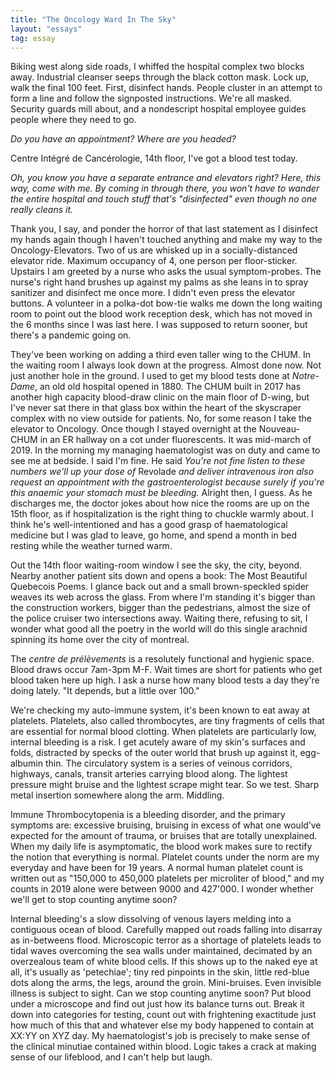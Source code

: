```yaml
---
title: "The Oncology Ward In The Sky"
layout: "essays"
tag: essay
---
```


Biking west along side roads, I whiffed the hospital complex two blocks away. Industrial cleanser seeps through the black cotton mask. Lock up, walk the final 100 feet. First, disinfect hands. People cluster in an attempt to form a line and follow the signposted instructions. We're all masked. Security guards mill about, and a nondescript hospital employee guides people where they need to go.

_Do you have an appointment? Where are you headed?_

Centre Intégré de Cancérologie, 14th floor, I've got a blood test today.

_Oh, you know you have a separate entrance and elevators right? Here, this way, come with me. By coming in through there, you won't have to wander the entire hospital and touch stuff that's "disinfected" even though no one really cleans it._

Thank you, I say, and ponder the horror of that last statement as I disinfect my hands again though I haven't touched anything and make my way to the Oncology-Elevators. Two of us are whisked up in a socially-distanced elevator ride. Maximum occupancy of 4, one person per floor-sticker. Upstairs I am greeted by a nurse who asks the usual symptom-probes. The nurse's right hand brushes up against my palms as she leans in to spray sanitizer and disinfect me once more. I didn't even press the elevator buttons. A volunteer in a polka-dot bow-tie walks me down the long waiting room to point out the blood work reception desk, which has not moved in the 6 months since I was last here. I was supposed to return sooner, but there's a pandemic going on.

They've been working on adding a third even taller wing to the CHUM. In the waiting room I always look down at the progress. Almost done now. Not just another hole in the ground. I used to get my blood tests done at _Notre-Dame_, an old old hospital opened in 1880. The CHUM built in 2017 has another high capacity blood-draw clinic on the main floor of D-wing, but I've never sat there in that glass box within the heart of the skyscraper complex with no view outside for patients. No, for some reason I take the elevator to Oncology. Once though I stayed overnight at the Nouveau-CHUM in an ER hallway on a cot under fluorescents. It was mid-march of 2019. In the morning my managing haematologist was on duty and came to see me at bedside. I said I'm fine. He said _You're not fine listen to these numbers we'll up your dose of_ Revolade _and deliver intravenous iron also request an appointment with the gastroenterologist because surely if you're this anaemic your stomach must be bleeding._ Alright then, I guess. As he discharges me, the doctor jokes about how nice the rooms are up on the 15th floor, as if hospitalization is the right thing to chuckle warmly about. I think he's well-intentioned and has a good grasp of haematological medicine but I was glad to leave, go home, and spend a month in bed resting while the weather turned warm.

Out the 14th floor waiting-room window I see the sky, the city, beyond. Nearby another patient sits down and opens a book: The Most Beautiful Quebecois Poems. I glance back out and a small brown-speckled spider weaves its web across the glass. From where I'm standing it's bigger than the construction workers, bigger than the pedestrians, almost the size of the police cruiser two intersections away. Waiting there, refusing to sit, I wonder what good all the poetry in the world will do this single arachnid spinning its home over the city of montreal.

The _centre de prélèvements_ is a resolutely functional and hygienic space. Blood draws occur 7am-3pm M-F. Wait times are short for patients who get blood taken here up high. I ask a nurse how many blood tests a day they're doing lately. "It depends, but a little over 100."

We're checking my auto-immune system, it's been known to eat away at platelets. Platelets, also called thrombocytes, are tiny fragments of cells that are essential for normal blood clotting. When platelets are particularly low, internal bleeding is a risk. I get acutely aware of my skin's surfaces and folds, distracted by specks of the outer world that brush up against it, egg-albumin thin. The circulatory system is a series of veinous corridors, highways, canals, transit arteries carrying blood along. The lightest pressure might bruise and the lightest scrape might tear. So we test. Sharp metal insertion somewhere along the arm. Middling.

Immune Thrombocytopenia is a bleeding disorder, and the primary symptoms are: excessive bruising, bruising in excess of what one would’ve expected for the amount of trauma, or bruises that are totally unexplained. When my daily life is  asymptomatic, the blood work makes sure to rectify the notion that everything is normal. Platelet counts under the norm are my everyday and have been for 19 years. A normal human platelet count is written out as "150,000 to 450,000 platelets per microliter of blood," and my counts in 2019 alone were between 9000 and 427'000. I wonder whether we'll get to stop counting anytime soon?

Internal bleeding's a slow dissolving of venous layers melding into a contiguous ocean of blood. Carefully mapped out roads falling into disarray as in-betweens flood. Microscopic terror as a shortage of platelets leads to tidal waves overcoming the sea walls under maintained, decimated by an overzealous team of white blood cells. If this shows up to the naked eye at all, it's usually as 'petechiae'; tiny red pinpoints in the skin, little red-blue dots along the arms, the legs, around the groin. Mini-bruises. Even invisible illness is subject to sight. Can we stop counting anytime soon? Put blood under a microscope and find out just how its balance turns out. Break it down into categories for testing, count out with frightening exactitude just how much of this that and whatever else my body happened to contain at XX:YY on XYZ day. My haematologist's job is precisely to make sense of the clinical minutiae contained within blood. Logic takes a crack at making sense of our lifeblood, and I can't help but laugh.
